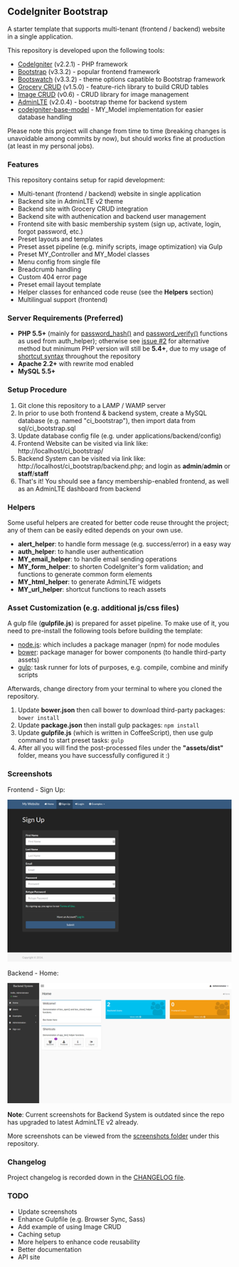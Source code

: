 ## CodeIgniter Bootstrap

A starter template that supports multi-tenant (frontend / backend) website in a single application.

This repository is developed upon the following tools: 
* [CodeIgniter](http://www.codeigniter.com/) (v2.2.1) - PHP framework
* [Bootstrap](http://getbootstrap.com/) (v3.3.2) - popular frontend framework
* [Bootswatch](http://bootswatch.com/) (v3.3.2) - theme options capatible to Bootstrap framework
* [Grocery CRUD](http://www.grocerycrud.com/) (v1.5.0) - feature-rich library to build CRUD tables
* [Image CRUD](http://www.grocerycrud.com/image-crud) (v0.6) - CRUD library for image management
* [AdminLTE](https://github.com/almasaeed2010/AdminLTE) (v2.0.4) - bootstrap theme for backend system
* [codeigniter-base-model](https://github.com/jamierumbelow/codeigniter-base-model) - MY_Model implementation for easier database handling 

Please note this project will change from time to time (breaking changes is unavoidable among commits by now), but should works fine at production (at least in my personal jobs). 


### Features

This repository contains setup for rapid development:
* Multi-tenant (frontend / backend) website in single application
* Backend site in AdminLTE v2 theme
* Backend site with Grocery CRUD integration
* Backend site with authenication and backend user management
* Frontend site with basic membership system (sign up, activate, login, forgot password, etc.)
* Preset layouts and templates
* Preset asset pipeline (e.g. minify scripts, image optimization) via Gulp
* Preset MY_Controller and MY_Model classes
* Menu config from single file
* Breadcrumb handling
* Custom 404 error page
* Preset email layout template
* Helper classes for enhanced code reuse (see the **Helpers** section)
* Multilingual support (frontend)


### Server Requirements (Preferred)

* **PHP 5.5+** (mainly for [password_hash()](http://php.net/manual/en/function.password-hash.php) and [password_verify()](http://php.net/manual/en/function.password-verify.php) functions as used from auth_helper); otherwise see [issue #2](https://github.com/waifung0207/ci_bootstrap/issues/2) for alternative method but minimum PHP version will still be **5.4+**, due to my usage of [shortcut syntax](http://php.net/manual/en/migration54.new-features.php) throughout the repository
* **Apache 2.2+** with rewrite mod enabled
* **MySQL 5.5+**


### Setup Procedure

1. Git clone this repository to a LAMP / WAMP server
2. In prior to use both frontend & backend system, create a MySQL database (e.g. named "ci_bootstrap"), then import data from sql/ci_bootstrap.sql
3. Update database config file (e.g. under applications/backend/config)
4. Frontend Website can be visited via link like: http://localhost/ci_bootstrap/
5. Backend System can be visited via link like: http://localhost/ci_bootstrap/backend.php; and login as **admin**/**admin** or **staff**/**staff**
6. That's it! You should see a fancy membership-enabled frontend, as well as an AdminLTE dashboard from backend


### Helpers

Some useful helpers are created for better code reuse throught the project; any of them can be easily edited depends on your own use. 

* **alert_helper**: to handle form message (e.g. success/error) in a easy way
* **auth_helper**: to handle user authentication
* **MY_email_helper**: to handle email sending operations
* **MY_form_helper**: to shorten CodeIgniter's form validation; and functions to generate common form elements
* **MY_html_helper**: to generate AdminLTE widgets
* **MY_url_helper**: shortcut functions to reach assets


### Asset Customization (e.g. additional js/css files)

A gulp file (**gulpfile.js**) is prepared for asset pipeline. To make use of it, you need to pre-install the following tools before building the template:

* [node.js](http://nodejs.org/): which includes a package manager (npm) for node modules
* [bower](http://bower.io/): package manager for bower components (to handle third-party assets)
* [gulp](http://gulpjs.com/): task runner for lots of purposes, e.g. compile, combine and minify scripts

Afterwards, change directory from your terminal to where you cloned the repository.

1. Update **bower.json** then call bower to download third-party packages: ```bower install```
2. Update **package.json** then install gulp packages: ```npm install```
3. Update **gulpfile.js** (which is written in CoffeeScript), then use gulp command to start preset tasks: ```gulp```
4. After all you will find the post-processed files under the **"assets/dist"** folder, means you have successfully configured it :)


### Screenshots

Frontend - Sign Up: 

![](screenshots/frontend_signup.png "Frontend Sign Up")

Backend - Home: 

![](screenshots/backend_home_admin.png "Backend Home")

**Note**: Current screenshots for Backend System is outdated since the repo has upgraded to latest AdminLTE v2 already.

More screenshots can be viewed from the [screenshots folder](https://github.com/waifung0207/ci_bootstrap/blob/master/screenshots/) under this repository.


### Changelog

Project changelog is recorded down in the [CHANGELOG file](https://github.com/waifung0207/ci_bootstrap/blob/master/CHANGELOG.md).


### TODO

* Update screenshots
* Enhance Gulpfile (e.g. Browser Sync, Sass)
* Add example of using Image CRUD
* Caching setup
* More helpers to enhance code reusability
* Better documentation
* API site
